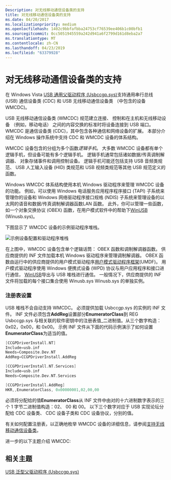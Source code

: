 ```yaml
---
Description: 对无线移动通信设备类的支持
title: 对无线移动通信设备类的支持
ms.date: 04/20/2017
ms.localizationpriority: medium
ms.openlocfilehash: 1402c9bbfafbba24753cf76539ee406b1c00bfb1
ms.sourcegitcommit: 0cc5051945559a242d941a6f2799d161d8eba2a7
ms.translationtype: MT
ms.contentlocale: zh-CN
ms.lasthandoff: 04/23/2019
ms.locfileid: "63379928"
---
```

# <a name="support-for-the-wireless-mobile-communication-device-class"></a>对无线移动通信设备类的支持


在 Windows Vista [USB 通用父驱动程序 (Usbccgp.sys)](usb-common-class-generic-parent-driver.md)支持通用串行总线 (USB) 通信设备类 (CDC) 和 USB 无线移动通信设备类 （中包含的设备WMCDC)。

USB 无线移动通信设备类 (WMCDC) 规范建立连接、 控制和在主机和无线移动设备 （例如，移动电话） 之间的内容交换的标准时将设备连接到 USB 端口。 WMCDC 是通信设备类 (CDC)，其中包含各种通信和网络设备的扩展。 本部分介绍在 Windows 操作系统中支持 CDC 和 WMCDC 设备的体系结构。

WMCDC 设备包含的分组为多个函数*逻辑手机*。 大多数 WMCDC 设备都有单个逻辑手机，但设备可能有多个逻辑手机。 逻辑手机通常包括诸如数据/传真调制解调器、 对象存储事件和调用控制设备。 逻辑手机可能还包括支持 USB 音频类规范、 USB 人工输入设备 (HID) 类规范和 USB 视频类规范等其他 USB 规范定义的函数。

Windows WMCDC 体系结构使用本机 Windows 驱动程序来管理 WMCDC 设备的功能。 例如，可以使用 Windows 电话服务应用程序程序接口 (TAPI) 子系统来管理你的设备和 Windows 网络驱动程序接口规格 (NDIS) 子系统来管理设备的以太网的语音和数据/传真调制解调器函数LAN 函数。 此外，你可以管理一些函数，如一个对象交换协议 (OBEX) 函数，在用户模式软件中的帮助下[WinUSB](winusb.md) (Winusb.sys)。

下图显示了 WMCDC 设备的示例驱动程序堆栈。

![示例设备配置和驱动程序堆栈](images/wmcdc-architecture.png)

在上图中，WMCDC 设备包含单个逻辑话筒： OBEX 函数和调制解调器函数。 供应商提供的 INF 文件加载本机 Windows 驱动程序来管理调制解调器。 OBEX 函数由运行中的供应商提供的用户模式驱动程序[用户模式驱动程序框架](https://msdn.microsoft.com/library/windows/hardware/ff561365)(UMDF)。 用户模式驱动程序使用 Windows 便携式设备 (WPD) 协议与用户应用程序和接口进行通信， [WinUSB](winusb.md)导出与 USB 堆栈进行通信。 一般情况下，供应商提供的 INF 文件将加载的每个接口集合使用 Winusb.sys Winusb.sys 的单独实例。

### <a name="registry-settings"></a>注册表设置

USB 堆栈不会自动支持 WMCDC。 必须提供加载 Usbccgp.sys 的实例的 INF 文件。 INF 文件必须包含**AddReg**设置部分**EnumeratorClass**到 REG Usbccgp.sys 与相关联的软件密钥中的注册表值\_二进制值。从三个数字构造：0x02，0x00，和 0x00。 示例 INF 文件从下面的代码示例演示了如何设置**EnumeratorClass**为适当的值。

```cpp
[CCGPDriverInstall.NT]
Include=usb.inf
Needs=Composite.Dev.NT
AddReg=CCGPDriverInstall.AddReg

[CCGPDriverInstall.NT.Services]
Include=usb.inf
Needs=Composite.Dev.NT.Services

[CCGPDriverInstall.AddReg]
HKR,,EnumeratorClass, 0x00000001,02,00,00
```

必须将分配给的值**EnumeratorClass**从 INF 文件中由对的十六进制数字表示的三个 1 字节二进制值构造：02、 00 和 00。 以下三个数字对应于 USB 实现论坛分配给 CDC 设备类、 CDC 设备子类和 CDC 设备协议，分别的值。

有关如何配置注册表，以正确地枚举 WMCDC 设备的详细信息，请参阅[支持无线移动通信设备类](support-for-the-wireless-mobile-communication-device-class--wmcdc-.md)。

进一步的以下主题介绍 WMCDC:


## <a name="related-topics"></a>相关主题
[USB 泛型父驱动程序 (Usbccgp.sys)](usb-common-class-generic-parent-driver.md)  



